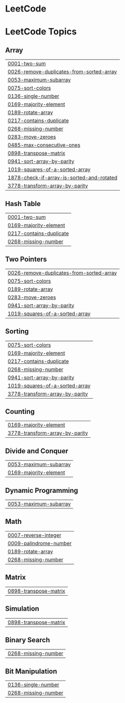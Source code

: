 # LeetCode
<!---LeetCode Topics Start-->
# LeetCode Topics
## Array
|  |
| ------- |
| [0001-two-sum](https://github.com/pradeepkumarputi/LeetCode/tree/master/0001-two-sum) |
| [0026-remove-duplicates-from-sorted-array](https://github.com/pradeepkumarputi/LeetCode/tree/master/0026-remove-duplicates-from-sorted-array) |
| [0053-maximum-subarray](https://github.com/pradeepkumarputi/LeetCode/tree/master/0053-maximum-subarray) |
| [0075-sort-colors](https://github.com/pradeepkumarputi/LeetCode/tree/master/0075-sort-colors) |
| [0136-single-number](https://github.com/pradeepkumarputi/LeetCode/tree/master/0136-single-number) |
| [0169-majority-element](https://github.com/pradeepkumarputi/LeetCode/tree/master/0169-majority-element) |
| [0189-rotate-array](https://github.com/pradeepkumarputi/LeetCode/tree/master/0189-rotate-array) |
| [0217-contains-duplicate](https://github.com/pradeepkumarputi/LeetCode/tree/master/0217-contains-duplicate) |
| [0268-missing-number](https://github.com/pradeepkumarputi/LeetCode/tree/master/0268-missing-number) |
| [0283-move-zeroes](https://github.com/pradeepkumarputi/LeetCode/tree/master/0283-move-zeroes) |
| [0485-max-consecutive-ones](https://github.com/pradeepkumarputi/LeetCode/tree/master/0485-max-consecutive-ones) |
| [0898-transpose-matrix](https://github.com/pradeepkumarputi/LeetCode/tree/master/0898-transpose-matrix) |
| [0941-sort-array-by-parity](https://github.com/pradeepkumarputi/LeetCode/tree/master/0941-sort-array-by-parity) |
| [1019-squares-of-a-sorted-array](https://github.com/pradeepkumarputi/LeetCode/tree/master/1019-squares-of-a-sorted-array) |
| [1878-check-if-array-is-sorted-and-rotated](https://github.com/pradeepkumarputi/LeetCode/tree/master/1878-check-if-array-is-sorted-and-rotated) |
| [3778-transform-array-by-parity](https://github.com/pradeepkumarputi/LeetCode/tree/master/3778-transform-array-by-parity) |
## Hash Table
|  |
| ------- |
| [0001-two-sum](https://github.com/pradeepkumarputi/LeetCode/tree/master/0001-two-sum) |
| [0169-majority-element](https://github.com/pradeepkumarputi/LeetCode/tree/master/0169-majority-element) |
| [0217-contains-duplicate](https://github.com/pradeepkumarputi/LeetCode/tree/master/0217-contains-duplicate) |
| [0268-missing-number](https://github.com/pradeepkumarputi/LeetCode/tree/master/0268-missing-number) |
## Two Pointers
|  |
| ------- |
| [0026-remove-duplicates-from-sorted-array](https://github.com/pradeepkumarputi/LeetCode/tree/master/0026-remove-duplicates-from-sorted-array) |
| [0075-sort-colors](https://github.com/pradeepkumarputi/LeetCode/tree/master/0075-sort-colors) |
| [0189-rotate-array](https://github.com/pradeepkumarputi/LeetCode/tree/master/0189-rotate-array) |
| [0283-move-zeroes](https://github.com/pradeepkumarputi/LeetCode/tree/master/0283-move-zeroes) |
| [0941-sort-array-by-parity](https://github.com/pradeepkumarputi/LeetCode/tree/master/0941-sort-array-by-parity) |
| [1019-squares-of-a-sorted-array](https://github.com/pradeepkumarputi/LeetCode/tree/master/1019-squares-of-a-sorted-array) |
## Sorting
|  |
| ------- |
| [0075-sort-colors](https://github.com/pradeepkumarputi/LeetCode/tree/master/0075-sort-colors) |
| [0169-majority-element](https://github.com/pradeepkumarputi/LeetCode/tree/master/0169-majority-element) |
| [0217-contains-duplicate](https://github.com/pradeepkumarputi/LeetCode/tree/master/0217-contains-duplicate) |
| [0268-missing-number](https://github.com/pradeepkumarputi/LeetCode/tree/master/0268-missing-number) |
| [0941-sort-array-by-parity](https://github.com/pradeepkumarputi/LeetCode/tree/master/0941-sort-array-by-parity) |
| [1019-squares-of-a-sorted-array](https://github.com/pradeepkumarputi/LeetCode/tree/master/1019-squares-of-a-sorted-array) |
| [3778-transform-array-by-parity](https://github.com/pradeepkumarputi/LeetCode/tree/master/3778-transform-array-by-parity) |
## Counting
|  |
| ------- |
| [0169-majority-element](https://github.com/pradeepkumarputi/LeetCode/tree/master/0169-majority-element) |
| [3778-transform-array-by-parity](https://github.com/pradeepkumarputi/LeetCode/tree/master/3778-transform-array-by-parity) |
## Divide and Conquer
|  |
| ------- |
| [0053-maximum-subarray](https://github.com/pradeepkumarputi/LeetCode/tree/master/0053-maximum-subarray) |
| [0169-majority-element](https://github.com/pradeepkumarputi/LeetCode/tree/master/0169-majority-element) |
## Dynamic Programming
|  |
| ------- |
| [0053-maximum-subarray](https://github.com/pradeepkumarputi/LeetCode/tree/master/0053-maximum-subarray) |
## Math
|  |
| ------- |
| [0007-reverse-integer](https://github.com/pradeepkumarputi/LeetCode/tree/master/0007-reverse-integer) |
| [0009-palindrome-number](https://github.com/pradeepkumarputi/LeetCode/tree/master/0009-palindrome-number) |
| [0189-rotate-array](https://github.com/pradeepkumarputi/LeetCode/tree/master/0189-rotate-array) |
| [0268-missing-number](https://github.com/pradeepkumarputi/LeetCode/tree/master/0268-missing-number) |
## Matrix
|  |
| ------- |
| [0898-transpose-matrix](https://github.com/pradeepkumarputi/LeetCode/tree/master/0898-transpose-matrix) |
## Simulation
|  |
| ------- |
| [0898-transpose-matrix](https://github.com/pradeepkumarputi/LeetCode/tree/master/0898-transpose-matrix) |
## Binary Search
|  |
| ------- |
| [0268-missing-number](https://github.com/pradeepkumarputi/LeetCode/tree/master/0268-missing-number) |
## Bit Manipulation
|  |
| ------- |
| [0136-single-number](https://github.com/pradeepkumarputi/LeetCode/tree/master/0136-single-number) |
| [0268-missing-number](https://github.com/pradeepkumarputi/LeetCode/tree/master/0268-missing-number) |
<!---LeetCode Topics End-->